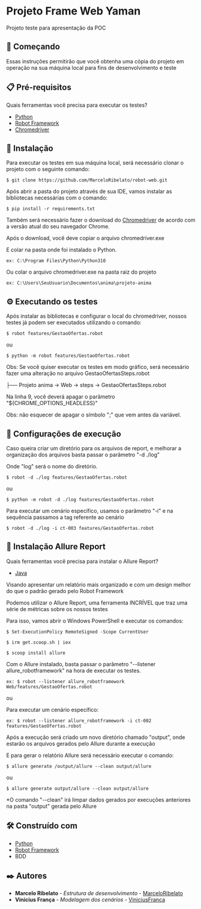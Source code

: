 # Projeto Frame Web Yaman

Projeto teste para apresentação da POC

## 🚀 Começando

Essas instruções permitirão que você obtenha uma cópia do projeto em operação na sua máquina local para fins de desenvolvimento e teste

## 📋 Pré-requisitos

Quais ferramentas você precisa para executar os testes?

* [Python](https://www.python.org/downloads/)
* [Robot Framework](https://robotframework.org/)
* [Chromedriver](https://chromedriver.chromium.org/downloads/)


## 🔧 Instalação

Para executar os testes em sua máquina local, será necessário clonar o projeto com o seguinte comando:

```
$ git clone https://github.com/MarceloRibelato/robot-web.git
```


Após abrir a pasta do projeto através de sua IDE, vamos instalar as bibliotecas necessárias com o comando:


```
$ pip install -r requirements.txt
```

Também será necessário fazer o download do [Chromedriver](https://chromedriver.chromium.org/downloads/) de acordo com a versão atual do seu navegador Chrome.

Após o download, você deve copiar o arquivo chromedriver.exe

E colar na pasta onde foi instalado o Python.
```
ex: C:\Program Files\Python\Python310
```


Ou colar o arquivo chromedriver.exe na pasta raiz do projeto
```
ex: C:\Users\SeuUsuario\Documentos\anima\projeto-anima
```



## ⚙️ Executando os testes

Após instalar as bibliotecas e configurar o local do chromedriver, nossos testes já podem ser executados utilizando o comando:


```
$ robot features/GestaoOfertas.robot 
```


ou


```
$ python -m robot features/GestaoOfertas.robot 
```

Obs: Se você quiser executar os testes em modo gráfico, será necessário fazer uma alteração no arquivo GestaoOfertasSteps.robot

├── Projeto anima -> Web -> steps -> GestaoOfertasSteps.robot

Na linha 9, você deverá apagar o parâmetro "${CHROME_OPTIONS_HEADLESS}"

Obs: não esquecer de apagar o símbolo ";" que vem antes da variável.



## 🔩 Configurações de execução

Caso queira criar um diretório para os arquivos de report, e melhorar a organização dos arquivos basta passar o parâmetro "-d ./log"

Onde "log" será o nome do diretório.


```
$ robot -d ./log features/GestaoOfertas.robot
```


ou


```
$ python -m robot -d ./log features/GestaoOfertas.robot 
```


Para executar um cenário específico, usamos o parâmetro "-i" e na sequência passamos a tag referente ao cenário


```
$ robot -d ./log -i ct-003 features/GestaoOfertas.robot 
```

## 📄 Instalação Allure Report 


Quais ferramentas você precisa para instalar o Allure Report?

* [Java](https://www.oracle.com/br/java/technologies/downloads/)


Visando apresentar um relatório mais organizado e com um design melhor do que o padrão gerado pelo Robot Framework

Podemos utilizar o Allure Report, uma ferramenta INCRÍVEL que traz uma série de métricas sobre os nossos testes

Para isso, vamos abrir o Windows PowerShell e executar os comandos:

```
$ Set-ExecutionPolicy RemoteSigned -Scope CurrentUser
```

```
$ irm get.scoop.sh | iex
```

```
$ scoop install allure
```


Com o Allure instalado, basta passar o parâmetro "--listener allure_robotframework" na hora de executar os testes.

```
ex: $ robot --listener allure_robotframework Web/features/GestaoOfertas.robot
```

ou

Para executar um cenário específico:

```
ex: $ robot --listener allure_robotframework -i ct-002 features/GestaoOfertas.robot
```

Após a execução será criado um novo diretório chamado "output", onde estarão os arquivos gerados pelo Allure durante a execução


E para gerar o relatório Allure será necessário executar o comando:

```
$ allure generate /output/allure --clean output/allure  
```
ou

```
$ allure generate output/allure --clean output/allure  
```

*O comando "--clean" irá limpar dados gerados por execuções anteriores na pasta "output" gerada pelo Allure



## 🛠️ Construído com


* [Python](https://www.python.org/downloads/)
* [Robot Framework](https://robotframework.org/)
* BDD


## ✒️ Autores

* **Marcelo Ribelato** - *Estrutura de desenvolvimento* - [MarceloRibelato](https://github.com/MarceloRibelato)
* **Vinicius França** - *Modelagem dos cenários* - [ViniciusFranca](https://github.com/Vini-Franca)
